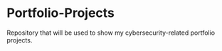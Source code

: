 # Portfolio-Projects

Repository that will be used to show my cybersecurity-related portfolio projects.
